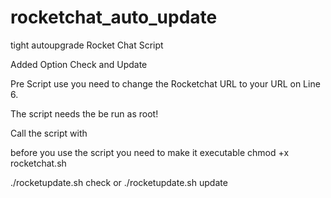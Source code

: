 # rocketchat_auto_update
tight autoupgrade Rocket Chat Script

Added Option Check and Update

Pre Script use you need to change the Rocketchat URL to your URL on Line 6.

The script needs the be run as root!

Call the script with

before you use the script you need to make it executable
chmod +x rocketchat.sh

./rocketupdate.sh check 
or
./rocketupdate.sh update

